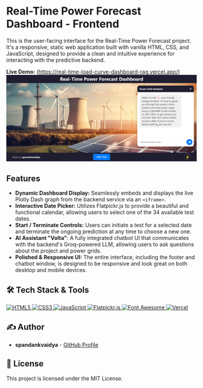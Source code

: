 # Real-Time Power Forecast Dashboard - Frontend

This is the user-facing interface for the Real-Time Power Forecast project. It's a responsive, static web application built with vanilla HTML, CSS, and JavaScript, designed to provide a clean and intuitive experience for interacting with the predictive backend.

**Live Demo:** (https://real-time-load-curve-dashboard-rag.vercel.app/)
![Project Screenshot](https://raw.githubusercontent.com/spandankvaidya/Real-time_Load-curve_Dashboard_RAG-frontend/main/RTLCDR.png)

## Features

- **Dynamic Dashboard Display:** Seamlessly embeds and displays the live Plotly Dash graph from the backend service via an `<iframe>`.
- **Interactive Date Picker:** Utilizes Flatpickr.js to provide a beautiful and functional calendar, allowing users to select one of the 34 available test dates.
- **Start / Terminate Controls:** Users can initiate a test for a selected date and terminate the ongoing prediction at any time to choose a new one.
- **AI Assistant "Volta"**: A fully integrated chatbot UI that communicates with the backend's Groq-powered LLM, allowing users to ask questions about the project and power grids.
- **Polished & Responsive UI:** The entire interface, including the footer and chatbot window, is designed to be responsive and look great on both desktop and mobile devices.

## 🛠️ Tech Stack & Tools

<div>
  <a href="https://developer.mozilla.org/en-US/docs/Web/HTML">
    <img src="https://img.shields.io/badge/html5-%23E34F26.svg?style=for-the-badge&logo=html5&logoColor=white" alt="HTML5" />
  </a>
  <a href="https://developer.mozilla.org/en-US/docs/Web/CSS">
    <img src="https://img.shields.io/badge/css3-%231572B6.svg?style=for-the-badge&logo=css3&logoColor=white" alt="CSS3" />
  </a>
  <a href="https://developer.mozilla.org/en-US/docs/Web/JavaScript">
    <img src="https://img.shields.io/badge/javascript-%23323330.svg?style=for-the-badge&logo=javascript&logoColor=%23F7DF1E" alt="JavaScript" />
  </a>
  <a href="https://flatpickr.js.org/">
    <img src="https://img.shields.io/badge/Flatpickr.js-5E6573?style=for-the-badge" alt="Flatpickr.js" />
  </a>
  <a href="https://fontawesome.com/">
    <img src="https://img.shields.io/badge/Font%20Awesome-528DD7?style=for-the-badge&logo=fontawesome&logoColor=white" alt="Font Awesome" />
  </a>
  <a href="https://vercel.com/">
    <img src="https://img.shields.io/badge/Vercel-000000?style=for-the-badge&logo=vercel&logoColor=white" alt="Vercel" />
  </a>
</div>

## ✍️ Author

-   **spandankvaidya** - [GitHub Profile](https://github.com/spandankvaidya)

## 📄 License

This project is licensed under the MIT License.
